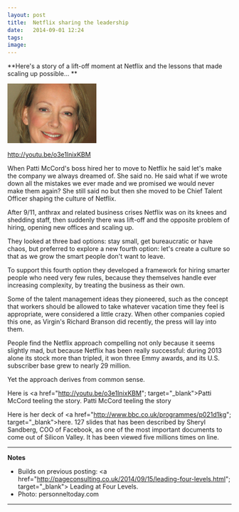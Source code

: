 ```yaml
---
layout: post
title:  Netflix sharing the leadership 
date:   2014-09-01 12:24
tags: 
image:
---
```


**Here's a story of a lift-off moment at Netflix and the lessons that made scaling up possible... **

![](/libb/images/lynda-gratton.png)

http://youtu.be/o3e1lnixKBM


When Patti McCord's boss hired her to move to Netflix he said let's make the company we always dreamed of. She said no. He said what if we wrote down all the mistakes we ever made and we promised we would never make them again? She still said no but then she moved to be Chief Talent Officer shaping the culture of Netflix. 

After 9/11, anthrax and related business crises Netflix was on its knees and shedding staff, then suddenly there was lift-off and the opposite problem of hiring, opening new offices and scaling up. 

They looked at three bad options: stay small, get bureaucratic or have chaos, but preferred to explore a new fourth option: let's create a culture so that as we grow the smart people don't want to leave. 

To support this fourth option they developed a framework for hiring smarter people who need very few rules, because they themselves handle ever increasing complexity, by treating the business as their own.

Some of the talent management ideas they pioneered, such as the concept that workers should be allowed to take whatever vacation time they feel is appropriate, were considered a little crazy. When other companies copied this one, as Virgin's Richard Branson did recently, the press will lay into them.

People find the Netflix approach compelling not only because it seems slightly mad, but because Netflix has been really successful: during 2013 alone its stock more than tripled, it won three Emmy awards, and its U.S. subscriber base grew to nearly 29 million. 

Yet the approach derives from common sense. 

Here is <a href="http://youtu.be/o3e1lnixKBM"; target="_blank">Patti McCord teeling the story. </a>Patti McCord teeling the story

Here is her deck of <a href="http://www.bbc.co.uk/programmes/p021d1kg"; target="_blank">here. </a> 127 slides that has been described by Sheryl Sandberg, COO of Facebook, as one of the most important documents to come out of Silicon Valley. It has been viewed five millions times on line.

__________________
<b>Notes</b>

* Builds on previous posting: <a href="http://pageconsulting.co.uk/2014/09/15/leading-four-levels.html"; target="_blank"> Leading at Four Levels. </a>
* Photo: personneltoday.com

__________________







